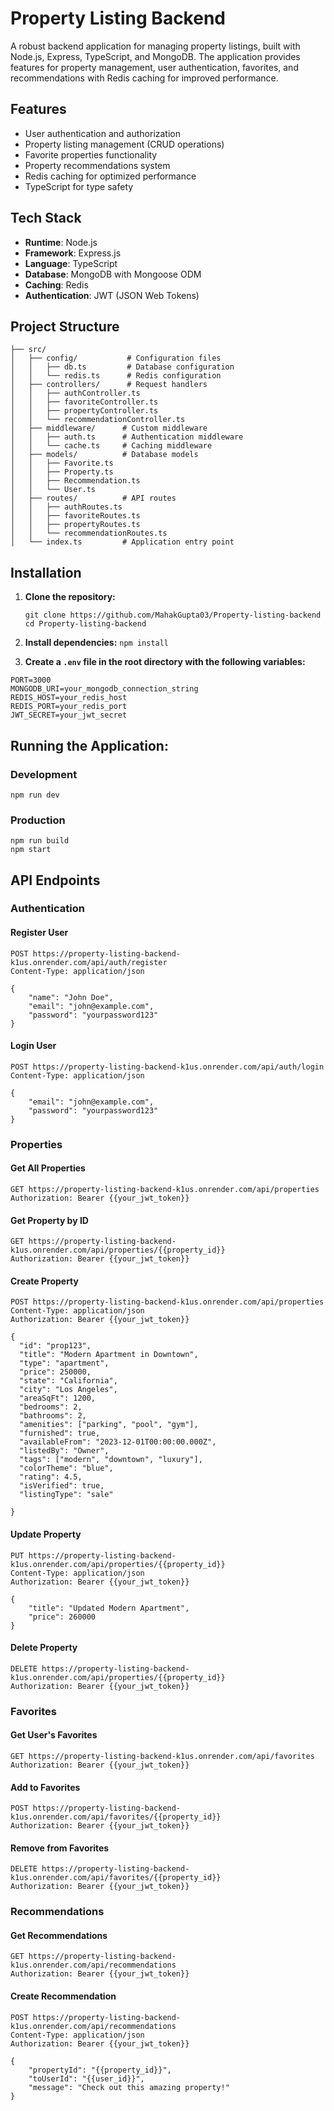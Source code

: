 # Property Listing Backend

A robust backend application for managing property listings, built with Node.js, Express, TypeScript, and MongoDB. The application provides features for property management, user authentication, favorites, and recommendations with Redis caching for improved performance.

## Features

- User authentication and authorization
- Property listing management (CRUD operations)
- Favorite properties functionality
- Property recommendations system
- Redis caching for optimized performance
- TypeScript for type safety

## Tech Stack

- **Runtime**: Node.js
- **Framework**: Express.js
- **Language**: TypeScript
- **Database**: MongoDB with Mongoose ODM
- **Caching**: Redis
- **Authentication**: JWT (JSON Web Tokens)

## Project Structure

```plaintext
├── src/
│   ├── config/           # Configuration files
│   │   ├── db.ts         # Database configuration
│   │   └── redis.ts      # Redis configuration
│   ├── controllers/      # Request handlers
│   │   ├── authController.ts
│   │   ├── favoriteController.ts
│   │   ├── propertyController.ts
│   │   └── recommendationController.ts
│   ├── middleware/      # Custom middleware
│   │   ├── auth.ts      # Authentication middleware
│   │   └── cache.ts     # Caching middleware
│   ├── models/          # Database models
│   │   ├── Favorite.ts
│   │   ├── Property.ts
│   │   ├── Recommendation.ts
│   │   └── User.ts
│   ├── routes/          # API routes
│   │   ├── authRoutes.ts
│   │   ├── favoriteRoutes.ts
│   │   ├── propertyRoutes.ts
│   │   └── recommendationRoutes.ts
│   └── index.ts         # Application entry point
```

## Installation
1. **Clone the repository:** 
    ```
    git clone https://github.com/MahakGupta03/Property-listing-backend
    cd Property-listing-backend
    ```

2. **Install dependencies:** ```npm install```

3. **Create a ```.env``` file in the root directory with the following variables:**
```plaintext
PORT=3000
MONGODB_URI=your_mongodb_connection_string
REDIS_HOST=your_redis_host
REDIS_PORT=your_redis_port
JWT_SECRET=your_jwt_secret
```


## Running the Application:

### Development
```
npm run dev
```

### Production
```
npm run build
npm start
```


## API Endpoints
### Authentication

#### Register User
```http
POST https://property-listing-backend-k1us.onrender.com/api/auth/register
Content-Type: application/json

{
    "name": "John Doe",
    "email": "john@example.com",
    "password": "yourpassword123"
}
```

#### Login User
```http
POST https://property-listing-backend-k1us.onrender.com/api/auth/login
Content-Type: application/json

{
    "email": "john@example.com",
    "password": "yourpassword123"
}
```

### Properties

#### Get All Properties
```http
GET https://property-listing-backend-k1us.onrender.com/api/properties
Authorization: Bearer {{your_jwt_token}}
```
#### Get Property by ID
```http
GET https://property-listing-backend-k1us.onrender.com/api/properties/{{property_id}}
Authorization: Bearer {{your_jwt_token}}
```
#### Create Property
```http
POST https://property-listing-backend-k1us.onrender.com/api/properties
Content-Type: application/json
Authorization: Bearer {{your_jwt_token}}

{
  "id": "prop123",
  "title": "Modern Apartment in Downtown",
  "type": "apartment",
  "price": 250000,
  "state": "California",
  "city": "Los Angeles",
  "areaSqFt": 1200,
  "bedrooms": 2,
  "bathrooms": 2,
  "amenities": ["parking", "pool", "gym"],
  "furnished": true,
  "availableFrom": "2023-12-01T00:00:00.000Z",
  "listedBy": "Owner",
  "tags": ["modern", "downtown", "luxury"],
  "colorTheme": "blue",
  "rating": 4.5,
  "isVerified": true,
  "listingType": "sale"

}
```
#### Update Property
```http
PUT https://property-listing-backend-k1us.onrender.com/api/properties/{{property_id}}
Content-Type: application/json
Authorization: Bearer {{your_jwt_token}}

{
    "title": "Updated Modern Apartment",
    "price": 260000
}
```

#### Delete Property
```http
DELETE https://property-listing-backend-k1us.onrender.com/api/properties/{{property_id}}
Authorization: Bearer {{your_jwt_token}}
```


### Favorites

#### Get User's Favorites
```http
GET https://property-listing-backend-k1us.onrender.com/api/favorites
Authorization: Bearer {{your_jwt_token}}
```

#### Add to Favorites
```http
POST https://property-listing-backend-k1us.onrender.com/api/favorites/{{property_id}}
Authorization: Bearer {{your_jwt_token}}
```
#### Remove from Favorites
```http
DELETE https://property-listing-backend-k1us.onrender.com/api/favorites/{{property_id}}
Authorization: Bearer {{your_jwt_token}}
```


### Recommendations

#### Get Recommendations
```http
GET https://property-listing-backend-k1us.onrender.com/api/recommendations
Authorization: Bearer {{your_jwt_token}}
```

#### Create Recommendation
```http
POST https://property-listing-backend-k1us.onrender.com/api/recommendations
Content-Type: application/json
Authorization: Bearer {{your_jwt_token}}

{
    "propertyId": "{{property_id}}",
    "toUserId": "{{user_id}}",
    "message": "Check out this amazing property!"
}
```
